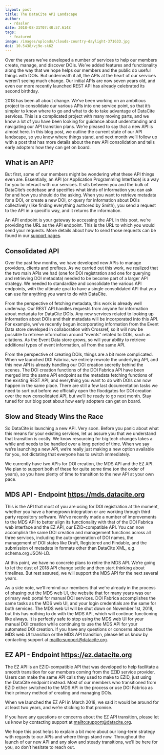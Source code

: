 ```yaml
---
layout: post
title: The DataCite API Landscape
author:
  - rdasler
date: 2018-08-31T07:40:57.614Z
tags:
  - featured
image: /images/uploads/clouds-country-daylight-371633.jpg
doi: 10.5438/vj9e-sk62
---
```

Over the years we’ve developed a number of services to help our members create, manage, and discover DOIs. We’ve added features and functionality along the way that we hope helps our members and the public do useful things with DOIs. But underneath it all, the APIs at the heart of our services weren’t seeing much change. Our initial APIs are now seven years old, and even our more recently launched REST API has already celebrated its second birthday. 

2018 has been all about change. We’ve been working on an ambitious project to consolidate our various APIs into one service point, so that it’s simpler to know where to go and what to do to take advantage of DataCite services. This is a complicated project with many moving parts, and we know a lot of you have been looking for guidance about understanding and navigating our API transition plans. We’re pleased to say that a new API is almost here. In this blog post, we outline the current state of our API landscape, so you know where things stand, and next month we’ll follow up with a post that has more details about the new API consolidation and tells early adopters how they can get on board.  

## What is an API?

But first, some of our members might be wondering what these API things even are. Essentially, an API (or Application Programming Interface) is a way for you to interact with our services. It sits between you and the bulk of DataCite’s codebase and specifies what kinds of information you can ask for and how you should do the asking. When you want to retrieve metadata for a DOI, or create a new DOI, or query for information about DOIs collectively (like finding everything authored by Smith), you send a request to the API in a specific way, and it returns the information. 

An API endpoint is your gateway to accessing the API. In this post, we’re providing the URL as the API endpoint. This is the URL to which you would send your requests. More details about how to send those requests can be found in our [support pages](https://support.datacite.org). 

## Consolidated API

Over the past few months, we have developed new APIs to manage providers, clients and prefixes. As we carried out this work, we realized that the two main APIs we had (one for DOI registration and one for querying and retrieving DOI metadata) needed to be become part of a larger API strategy. We needed to standardize and consolidate the various API endpoints, with the ultimate goal to have a single consolidated API that you can use for anything you want to do with DataCite. 

From the perspective of fetching metadata, this work is already well underway. Our REST API handles requests from anyone for information about metadata for DataCite DOIs. Any new services related to looking up information about DOIs and their metadata will be incorporated into this API. For example, we’ve recently begun incorporating information from the Event Data store developed in collaboration with Crossref, so it will now be possible to retrieve information around “events” related to DOIs, such as citations. As the Event Data store grows, so will your ability to retrieve additional types of event information, all from the same API. 

From the perspective of creating DOIs, things are a bit more complicated. When we launched DOI Fabrica, we entirely rewrote the underlying API, and this new API is already handling our DOI creation secretly behind the scenes. The DOI creation functions of the DOI Fabrica API have been merged into the same API endpoint as the metadata fetching functions of the existing REST API, and everything you want to do with DOIs can now happen in the same place. There are still a few last documentation tasks we need to sort out before we officially open the floodgates for DOI creation over the new consolidated API, but we’ll be ready to go next month. Stay tuned for our blog post about how early adopters can get on board. 

## Slow and Steady Wins the Race

So DataCite is launching a new API. Very soon. Before you panic about what this means for your existing services, let us assure you that we understand that transition is costly. We know resourcing for big tech changes takes a while and needs to be handled over a long period of time. When we say we’re launching a new API, we’re really just making a new option available for you, not dictating that everyone has to switch immediately. 

We currently have two APIs for DOI creation, the MDS API and the EZ API. We plan to support both of these for quite some time (on the order of years), so you have plenty of time to transition to the new API at your own pace. 

## MDS API - Endpoint https://mds.datacite.org

This is the API that most of you are using for DOI registration at the moment, whether you have a homegrown integration or are working through third party repository software. We’ve recently made a number of improvements to the MDS API to better align its functionality with that of the DOI Fabrica web interface and the EZ API, our EZID-compatible API. You can now accomplish the same DOI creation and management functions across all three services, including the auto-generation of DOI names, the management of DOI states like Draft, Registered and Findable, and the submission of metadata in formats other than DataCite XML, e.g. schema.org JSON-LD.

At this point, we have no concrete plans to retire the MDS API. We’re going to let the dust of 2018 API change settle and then start thinking about timelines. But rest assured, we will support the MDS API for the next several years.

As a side note, we'll remind our members that we're already in the process of phasing out the MDS web UI, the website that for many years was our primary web portal for manual DOI services. DOI Fabrica accomplishes the same tasks as the MDS web UI, and your login credentials are the same for both services. The MDS web UI will be shut down on November 1st, 2018, but this has nothing to do with the MDS API, which will continue functioning like always. It is perfectly safe to stop using the MDS web UI for your manual DOI creation while continuing to use the MDS API for your automated DOI creation. If you have any questions or concerns about the MDS web UI transition or the MDS API transition, please let us know by contacting support at <mailto:support@datacite.org>. 

## EZ API - Endpoint https://ez.datacite.org

The EZ API is an EZID-compatible API that was developed to help facilitate a smooth transition for our members coming from the EZID service provider. Users can make the same API calls they used to make to EZID, just using the DataCite endpoint instead. Most of our members who transitioned from EZID either switched to the MDS API in the process or use DOI Fabrica as their primary method of creating and managing DOIs. 

When we launched the EZ API in March 2018, we said it would be around for at least two years, and we’re sticking to that promise. 

If you have any questions or concerns about the EZ API transition, please let us know by contacting support at <mailto:support@datacite.org>.

We hope this post helps to explain a bit more about our long-term strategy with regards to our APIs and where things stand now. Throughout the launch of our new API and any slow and steady transitions, we’ll be here for you, so don’t hesitate to reach out.
